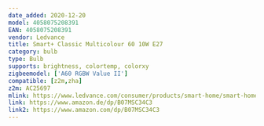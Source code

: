 ```yaml
---
date_added: 2020-12-20
model: 4058075208391
EAN: 4058075208391
vendor: Ledvance
title: Smart+ Classic Multicolour 60 10W E27
category: bulb
type: Bulb
supports: brightness, colortemp, colorxy
zigbeemodel: ['A60 RGBW Value II']
compatible: [z2m,zha]
z2m: AC25697
mlink: https://www.ledvance.com/consumer/products/smart-home/smart-home-products-with-zigbee-technology/smart-home-lamps/classic-lamps-with-zigbee-technology/classic-bulb-shape-with-zigbee-technology-c6385
link: https://www.amazon.de/dp/B07MSC34C3
link2: https://www.amazon.com/dp/B07MSC34C3
---
```

